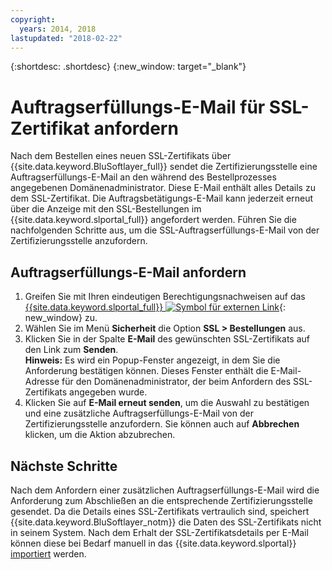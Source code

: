 ```yaml
---
copyright:
  years: 2014, 2018
lastupdated: "2018-02-22"
---
```


{:shortdesc: .shortdesc}
{:new_window: target="_blank"}

# Auftragserfüllungs-E-Mail für SSL-Zertifikat anfordern

Nach dem Bestellen eines neuen SSL-Zertifikats über {{site.data.keyword.BluSoftlayer_full}} sendet die Zertifizierungsstelle eine Auftragserfüllungs-E-Mail an den während des Bestellprozesses angegebenen Domänenadministrator. Diese E-Mail enthält alles Details zu dem SSL-Zertifikat. Die Auftragsbetätigungs-E-Mail kann jederzeit erneut über die Anzeige mit den SSL-Bestellungen im {{site.data.keyword.slportal_full}} angefordert werden. Führen Sie die nachfolgenden Schritte aus, um die SSL-Auftragserfüllungs-E-Mail von der Zertifizierungsstelle anzufordern.

## Auftragserfüllungs-E-Mail anfordern

1. Greifen Sie mit Ihren eindeutigen Berechtigungsnachweisen auf das [{{site.data.keyword.slportal_full}} ![Symbol für externen Link](../../icons/launch-glyph.svg "Symbol für externen Link")](https://control.softlayer.com/){: new_window} zu.
2. Wählen Sie im Menü **Sicherheit** die Option **SSL > Bestellungen** aus.
3. Klicken Sie in der Spalte **E-Mail** des gewünschten SSL-Zertifikats auf den Link zum **Senden**.<br/>**Hinweis:** Es wird ein Popup-Fenster angezeigt, in dem Sie die Anforderung bestätigen können. Dieses Fenster enthält die E-Mail-Adresse für den Domänenadministrator, der beim Anfordern des SSL-Zertifikats angegeben wurde.
4. Klicken Sie auf **E-Mail erneut senden**, um die Auswahl zu bestätigen und eine zusätzliche Auftragserfüllungs-E-Mail von der Zertifizierungsstelle anzufordern. Sie können auch auf **Abbrechen** klicken, um die Aktion abzubrechen.

## Nächste Schritte

Nach dem Anfordern einer zusätzlichen Auftragserfüllungs-E-Mail wird die Anforderung zum Abschließen an die entsprechende Zertifizierungsstelle gesendet. Da die Details eines SSL-Zertifikats vertraulich sind, speichert {{site.data.keyword.BluSoftlayer_notm}} die Daten des SSL-Zertifikats nicht in seinem System. Nach dem Erhalt der SSL-Zertifikatsdetails per E-Mail können diese bei Bedarf manuell in das {{site.data.keyword.slportal}} [importiert](import-ssl-certificate.html) werden.
